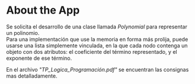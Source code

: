 # About the App
 Se solicita el desarrollo de una clase llamada *Polynomial* para representar un polinomio. <br/>
 Para una implementación que use la memoria en forma más prolija, puede usarse una lista simplemente vinculada, en la que cada nodo contenga un objeto con dos atributos: el coeficiente del término representado, y el exponente de ese término.
 
 En el archivo *"TP_Logica_Programación.pdf"* se encuentran las consignas mas detalladamente.
